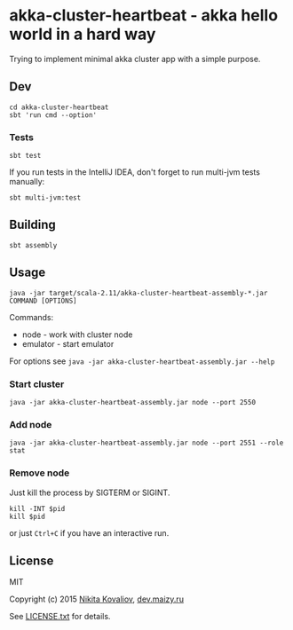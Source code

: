 # akka-cluster-heartbeat - akka hello world in a hard way

Trying to implement minimal akka cluster app with a simple purpose.


## Dev

```
cd akka-cluster-heartbeat
sbt 'run cmd --option'
```

### Tests

```
sbt test
```

If you run tests in the IntelliJ IDEA, don't forget to run multi-jvm tests manually:
```
sbt multi-jvm:test
```


## Building

```
sbt assembly
```


## Usage

```
java -jar target/scala-2.11/akka-cluster-heartbeat-assembly-*.jar COMMAND [OPTIONS]
```

Commands:
* node - work with cluster node
* emulator - start emulator

For options see `java -jar akka-cluster-heartbeat-assembly.jar --help`

### Start cluster

```
java -jar akka-cluster-heartbeat-assembly.jar node --port 2550
```

### Add node

```
java -jar akka-cluster-heartbeat-assembly.jar node --port 2551 --role stat
```

### Remove node

Just kill the process by SIGTERM or SIGINT.
```
kill -INT $pid
kill $pid
```

or just `Ctrl+C` if you have an interactive run.


## License

MIT

Copyright (c) 2015 [Nikita Kovaliov](https://github.com/maizy), [dev.maizy.ru](http://dev.maizy.ru/)

See [LICENSE.txt](LICENSE.txt) for details.
